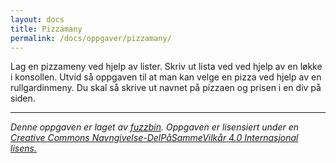 ```yaml
---
layout: docs
title: Pizzamany
permalink: /docs/oppgaver/pizzamany/
---
```


Lag en pizzameny ved hjelp av lister. Skriv ut lista ved ved hjelp av en løkke i konsollen.
Utvid så oppgaven til at man kan velge en pizza ved hjelp av en rullgardinmeny. Du skal så skrive ut navnet på pizzaen og prisen i en div på siden.

---

_Denne oppgaven er laget av [fuzzbin](https://github.com/fuzzbin). Oppgaven er lisensiert under en [Creative Commons Navngivelse-DelPåSammeVilkår 4.0 Internasjonal lisens.](http://creativecommons.org/licenses/by-sa/4.0/)_
